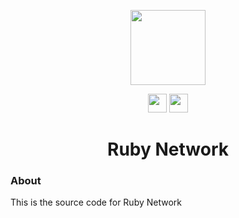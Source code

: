 <p align="center">
<img width="120px" src="https://github.com/Ruby-Network/.github/assets/73721704/24ea3ca0-488c-4587-b5ed-b5ae45deb1a9">
<!--The Holidays img width="240px" src="https://github.com/Ruby-Network/.github/assets/73721704/2fb057c4-7a4c-4fdb-8bc8-7aef8d3faaf6" -->
</p>
<p align="center">
<a href="https://discord.gg/bWgw8469VS"><img height="30px" src="https://img.shields.io/badge/Discord-7289DA?style=for-the-badge&logo=discord&logoColor=white"><img></a>
<a href="https://reddit.com/r/rubynetwork"><img height="30px" src="https://img.shields.io/badge/Reddit-FF4500?style=for-the-badge&logo=reddit&logoColor=white"><img></a>
</p>

<h1 align="center">Ruby Network</h1>

### About

This is the source code for Ruby Network
